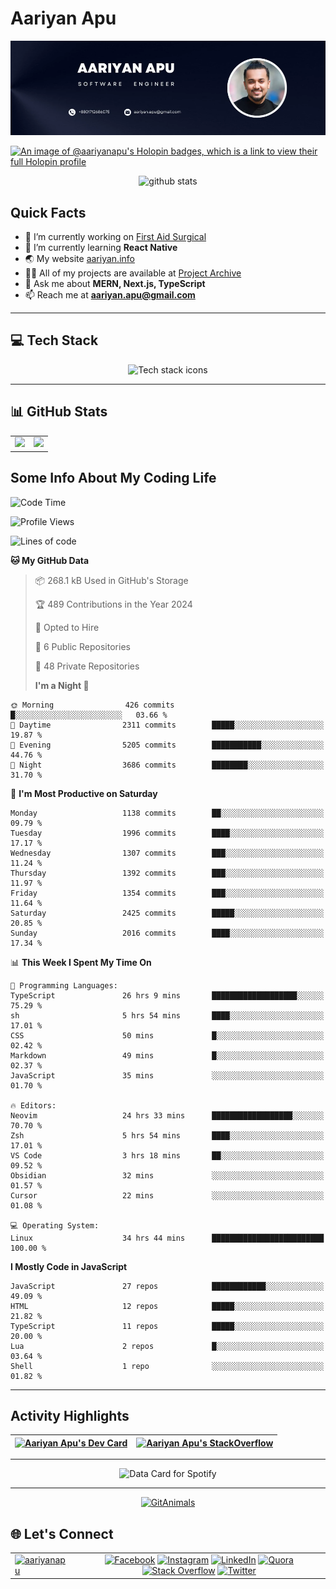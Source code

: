 # Aariyan Apu

![An Image of Aariyan Apu](banner.webp)

[![An image of @aariyanapu's Holopin badges, which is a link to view their full Holopin profile](https://holopin.me/aariyanapu)](https://holopin.io/@aariyanapu)

<div align="center">
  <img src="https://github-widgetbox.vercel.app/api/profile?username=aariyanapu&data=followers,repositories,stars,commits&theme=nautilus" alt="github stats" />
</div>

## Quick Facts

- 🔭 I’m currently working on [First Aid Surgical](http://firstaidsurgical.com/)
- 🌱 I’m currently learning **React Native**
- 🌏 My website [aariyan.info](https://aariyan.info/)
- 👨‍💻 All of my projects are available at [Project Archive](https://www.aariyan.info/archive)
- 💬 Ask me about **MERN, Next.js, TypeScript**
- 📫 Reach me at **<aariyan.apu@gmail.com>**

---

## 💻 Tech Stack

<div align="center">
  <img src="https://skillicons.dev/icons?i=js,ts,react,nextjs,nodejs,express,nestjs,redux,tailwind,css,aws,docker,kubernetes,githubactions,gitlab,github,git,postgres,mongodb,redis,prisma,postman,vite,bun,babel,linux,bash,md,neovim,figma" alt="Tech stack icons" />
</div>

---

## 📊 GitHub Stats

|                                                                                                                                                            |                                                                                                                   |
| ---------------------------------------------------------------------------------------------------------------------------------------------------------- | :---------------------------------------------------------------------------------------------------------------: |
| ![](https://github-readme-stats.vercel.app/api?username=aariyanapu&theme=material-palenight&hide_border=false&include_all_commits=true&count_private=true) | ![](https://github-readme-streak-stats.herokuapp.com/?user=aariyanapu&theme=material-palenight&hide_border=false) |

## Some Info About My Coding Life

<!--START_SECTION:waka-->

![Code Time](http://img.shields.io/badge/Code%20Time-2%2C092%20hrs%2011%20mins-blue)

![Profile Views](http://img.shields.io/badge/Profile%20Views-0-blue)

![Lines of code](https://img.shields.io/badge/From%20Hello%20World%20I%27ve%20Written-2.8%20million%20lines%20of%20code-blue)

**🐱 My GitHub Data**

> 📦 268.1 kB Used in GitHub's Storage
>
> 🏆 489 Contributions in the Year 2024
>
> 💼 Opted to Hire
>
> 📜 6 Public Repositories
>
> 🔑 48 Private Repositories
>
> **I'm a Night 🦉**

```text
🌞 Morning                426 commits         █░░░░░░░░░░░░░░░░░░░░░░░░   03.66 %
🌆 Daytime                2311 commits        █████░░░░░░░░░░░░░░░░░░░░   19.87 %
🌃 Evening                5205 commits        ███████████░░░░░░░░░░░░░░   44.76 %
🌙 Night                  3686 commits        ████████░░░░░░░░░░░░░░░░░   31.70 %
```

📅 **I'm Most Productive on Saturday**

```text
Monday                   1138 commits        ██░░░░░░░░░░░░░░░░░░░░░░░   09.79 %
Tuesday                  1996 commits        ████░░░░░░░░░░░░░░░░░░░░░   17.17 %
Wednesday                1307 commits        ███░░░░░░░░░░░░░░░░░░░░░░   11.24 %
Thursday                 1392 commits        ███░░░░░░░░░░░░░░░░░░░░░░   11.97 %
Friday                   1354 commits        ███░░░░░░░░░░░░░░░░░░░░░░   11.64 %
Saturday                 2425 commits        █████░░░░░░░░░░░░░░░░░░░░   20.85 %
Sunday                   2016 commits        ████░░░░░░░░░░░░░░░░░░░░░   17.34 %
```

📊 **This Week I Spent My Time On**

```text
💬 Programming Languages:
TypeScript               26 hrs 9 mins       ███████████████████░░░░░░   75.29 %
sh                       5 hrs 54 mins       ████░░░░░░░░░░░░░░░░░░░░░   17.01 %
CSS                      50 mins             █░░░░░░░░░░░░░░░░░░░░░░░░   02.42 %
Markdown                 49 mins             █░░░░░░░░░░░░░░░░░░░░░░░░   02.37 %
JavaScript               35 mins             ░░░░░░░░░░░░░░░░░░░░░░░░░   01.70 %

🔥 Editors:
Neovim                   24 hrs 33 mins      ██████████████████░░░░░░░   70.70 %
Zsh                      5 hrs 54 mins       ████░░░░░░░░░░░░░░░░░░░░░   17.01 %
VS Code                  3 hrs 18 mins       ██░░░░░░░░░░░░░░░░░░░░░░░   09.52 %
Obsidian                 32 mins             ░░░░░░░░░░░░░░░░░░░░░░░░░   01.57 %
Cursor                   22 mins             ░░░░░░░░░░░░░░░░░░░░░░░░░   01.08 %

💻 Operating System:
Linux                    34 hrs 44 mins      █████████████████████████   100.00 %
```

**I Mostly Code in JavaScript**

```text
JavaScript               27 repos            ████████████░░░░░░░░░░░░░   49.09 %
HTML                     12 repos            █████░░░░░░░░░░░░░░░░░░░░   21.82 %
TypeScript               11 repos            █████░░░░░░░░░░░░░░░░░░░░   20.00 %
Lua                      2 repos             █░░░░░░░░░░░░░░░░░░░░░░░░   03.64 %
Shell                    1 repo              ░░░░░░░░░░░░░░░░░░░░░░░░░   01.82 %
```

<!--END_SECTION:waka-->

---

## Activity Highlights

<div align="center">

| <a href="https://app.daily.dev/aariyanapu"><img src="https://api.daily.dev/devcards/9765e7151f4a4163a3aa26a1c1b5c469.png?r=1nz" width="230" alt="Aariyan Apu's Dev Card" /></a> | [![Aariyan Apu's StackOverflow](https://github-readme-stackoverflow.vercel.app/?userID=12180960&theme=dark)](https://stackoverflow.com/users/12180960/aariyan-apu) |
| ------------------------------------------------------------------------------------------------------------------------------------------------------------------------------ | ------------------------------------------------------------------------------------------------------------------------------------------------------------------ |

</div>

---

<div align="center">
<!-- <h2> I am obsess with : </div> -->
<img src="https://data-card-for-spotify.herokuapp.com/api/card?user_id=31tn6riohy27abhahkklkxmaigbu" alt="Data Card for Spotify">
<!-- <a href="https://data-card-for-spotify.herokuapp.com/card?user_id=31tn6riohy27abhahkklkxmaigbu"> -->
<!-- </a> -->
</div>

---

<div align="center">
  <a href="https://github.com/devxb/gitanimals">
    <img src="https://render.gitanimals.org/lines/AariyanApu" width="600" height="120" alt="GitAnimals" />
  </a>
</div>

## 🌐 Let's Connect

|                                                                                                                                                                              |                                                                                                                                                                                                                                                                                                                                                                                                                                                                                                                                                                                                                                                                                                                                                                                                                                   |
| ---------------------------------------------------------------------------------------------------------------------------------------------------------------------------- | :-------------------------------------------------------------------------------------------------------------------------------------------------------------------------------------------------------------------------------------------------------------------------------------------------------------------------------------------------------------------------------------------------------------------------------------------------------------------------------------------------------------------------------------------------------------------------------------------------------------------------------------------------------------------------------------------------------------------------------------------------------------------------------------------------------------------------------: |
| <a href="https://twitter.com/aariyanapu" target="blank"><img src="https://img.shields.io/twitter/follow/aariyanapu?logo=twitter&style=for-the-badge" alt="aariyanapu" /></a> | [![Facebook](https://img.shields.io/badge/Facebook-%231877F2.svg?logo=Facebook&logoColor=white)](https://facebook.com/aariyan.apu) [![Instagram](https://img.shields.io/badge/Instagram-%23E4405F.svg?logo=Instagram&logoColor=white)](https://instagram.com/aariyan.apu) [![LinkedIn](https://img.shields.io/badge/LinkedIn-%230077B5.svg?logo=linkedin&logoColor=white)](https://linkedin.com/in/aariyanapu) [![Quora](https://img.shields.io/badge/Quora-%23B92B27.svg?logo=Quora&logoColor=white)](https://quora.com/profile/Aariyan-Apu) [![Stack Overflow](https://img.shields.io/badge/-Stackoverflow-FE7A16?logo=stack-overflow&logoColor=white)](https://stackoverflow.com/users/12180960) [![Twitter](https://img.shields.io/badge/Twitter-%231DA1F2.svg?logo=Twitter&logoColor=white)](https://twitter.com/aariyanapu) |
